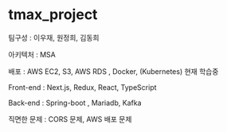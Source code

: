 # tmax_project

팀구성 : 이우재, 원정희, 김동희

아키텍처 : MSA

배포 : AWS EC2, S3, AWS RDS , Docker, (Kubernetes) 현재 학습중

Front-end : Next.js, Redux, React, TypeScript

Back-end : Spring-boot , Mariadb, Kafka

직면한 문제 : CORS 문제, AWS 배포 문제
